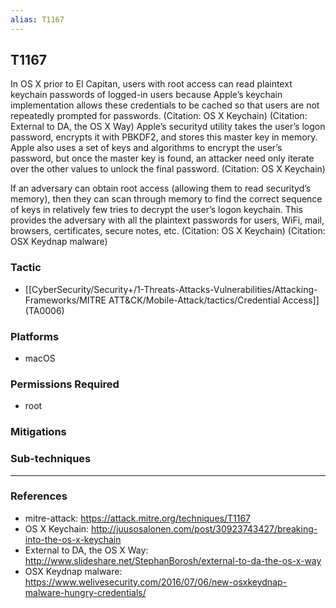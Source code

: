 ```yaml
---
alias: T1167
---
```


## T1167

In OS X prior to El Capitan, users with root access can read plaintext keychain passwords of logged-in users because Apple’s keychain implementation allows these credentials to be cached so that users are not repeatedly prompted for passwords. (Citation: OS X Keychain) (Citation: External to DA, the OS X Way) Apple’s securityd utility takes the user’s logon password, encrypts it with PBKDF2, and stores this master key in memory. Apple also uses a set of keys and algorithms to encrypt the user’s password, but once the master key is found, an attacker need only iterate over the other values to unlock the final password. (Citation: OS X Keychain)

If an adversary can obtain root access (allowing them to read securityd’s memory), then they can scan through memory to find the correct sequence of keys in relatively few tries to decrypt the user’s logon keychain. This provides the adversary with all the plaintext passwords for users, WiFi, mail, browsers, certificates, secure notes, etc. (Citation: OS X Keychain) (Citation: OSX Keydnap malware)


### Tactic
- [[CyberSecurity/Security+/1-Threats-Attacks-Vulnerabilities/Attacking-Frameworks/MITRE ATT&CK/Mobile-Attack/tactics/Credential Access]] (TA0006)

### Platforms
- macOS

### Permissions Required
- root

### Mitigations

### Sub-techniques


---
### References

- mitre-attack: https://attack.mitre.org/techniques/T1167
- OS X Keychain: http://juusosalonen.com/post/30923743427/breaking-into-the-os-x-keychain
- External to DA, the OS X Way: http://www.slideshare.net/StephanBorosh/external-to-da-the-os-x-way
- OSX Keydnap malware: https://www.welivesecurity.com/2016/07/06/new-osxkeydnap-malware-hungry-credentials/
